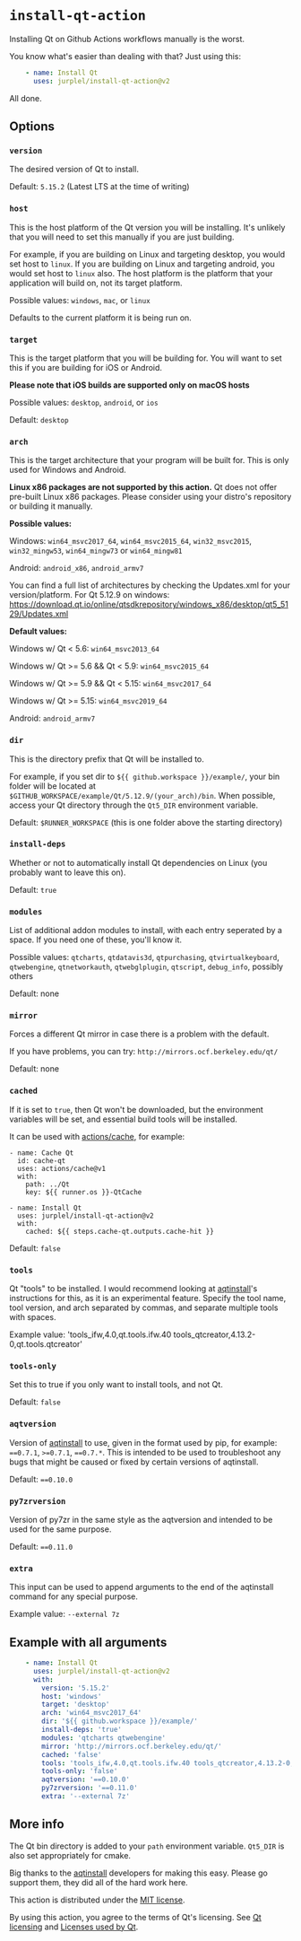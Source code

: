 # `install-qt-action`

Installing Qt on Github Actions workflows manually is the worst.

You know what's easier than dealing with that? Just using this:
```yml
    - name: Install Qt
      uses: jurplel/install-qt-action@v2
```

All done.

## Options

### `version`
The desired version of Qt to install.

Default: `5.15.2` (Latest LTS at the time of writing)

### `host`
This is the host platform of the Qt version you will be installing. It's unlikely that you will need to set this manually if you are just building.

For example, if you are building on Linux and targeting desktop, you would set host to `linux`. If you are building on Linux and targeting android, you would set host to `linux` also. The host platform is the platform that your application will build on, not its target platform.

Possible values: `windows`, `mac`, or `linux`

Defaults to the current platform it is being run on.

### `target`
This is the target platform that you will be building for. You will want to set this if you are building for iOS or Android. 

**Please note that iOS builds are supported only on macOS hosts**

Possible values: `desktop`, `android`, or `ios`

Default: `desktop`

### `arch`
This is the target architecture that your program will be built for. This is only used for Windows and Android.

**Linux x86 packages are not supported by this action.** Qt does not offer pre-built Linux x86 packages. Please consider using your distro's repository or building it manually.

**Possible values:**

Windows: `win64_msvc2017_64`, `win64_msvc2015_64`, `win32_msvc2015`, `win32_mingw53`, `win64_mingw73` or `win64_mingw81`

Android: `android_x86`, `android_armv7`

You can find a full list of architectures by checking the Updates.xml for your version/platform.
For Qt 5.12.9 on windows: https://download.qt.io/online/qtsdkrepository/windows_x86/desktop/qt5_5129/Updates.xml

**Default values:**

Windows w/ Qt < 5.6: `win64_msvc2013_64`

Windows w/ Qt >= 5.6 && Qt < 5.9: `win64_msvc2015_64`

Windows w/ Qt >= 5.9 && Qt < 5.15: `win64_msvc2017_64`

Windows w/ Qt >= 5.15: `win64_msvc2019_64`

Android: `android_armv7`

### `dir`
This is the directory prefix that Qt will be installed to.

For example, if you set dir to `${{ github.workspace }}/example/`, your bin folder will be located at `$GITHUB_WORKSPACE/example/Qt/5.12.9/(your_arch)/bin`. When possible, access your Qt directory through the `Qt5_DIR` environment variable.

Default: `$RUNNER_WORKSPACE` (this is one folder above the starting directory)

### `install-deps`
Whether or not to automatically install Qt dependencies on Linux (you probably want to leave this on).

Default: `true`

### `modules`
List of additional addon modules to install, with each entry seperated by a space. If you need one of these, you'll know it.

Possible values: `qtcharts`, `qtdatavis3d`, `qtpurchasing`, `qtvirtualkeyboard`, `qtwebengine`, `qtnetworkauth`, `qtwebglplugin`, `qtscript`, `debug_info`, possibly others

Default: none

### `mirror`
Forces a different Qt mirror in case there is a problem with the default.

If you have problems, you can try: `http://mirrors.ocf.berkeley.edu/qt/`

Default: none

### `cached`
If it is set to `true`, then Qt won't be downloaded, but the environment variables will be set, and essential build tools will be installed.

It can be used with [actions/cache](https://github.com/actions/cache), for example:

```
- name: Cache Qt
  id: cache-qt
  uses: actions/cache@v1
  with:
    path: ../Qt
    key: ${{ runner.os }}-QtCache

- name: Install Qt
  uses: jurplel/install-qt-action@v2
  with:
    cached: ${{ steps.cache-qt.outputs.cache-hit }}
```

Default: `false`

### `tools`

Qt "tools" to be installed. I would recommend looking at [aqtinstall](https://github.com/miurahr/aqtinstall)'s instructions for this, as it is an experimental feature.
Specify the tool name, tool version, and arch separated by commas, and separate multiple tools with spaces.

Example value: 'tools_ifw,4.0,qt.tools.ifw.40 tools_qtcreator,4.13.2-0,qt.tools.qtcreator'

### `tools-only`

Set this to true if you only want to install tools, and not Qt.

Default: `false`

### `aqtversion`

Version of [aqtinstall](https://github.com/miurahr/aqtinstall) to use, given in the format used by pip, for example: `==0.7.1`, `>=0.7.1`, `==0.7.*`. This is intended to be used to troubleshoot any bugs that might be caused or fixed by certain versions of aqtinstall.

Default: `==0.10.0`

### `py7zrversion`
Version of py7zr in the same style as the aqtversion and intended to be used for the same purpose.

Default: `==0.11.0`

### `extra`
This input can be used to append arguments to the end of the aqtinstall command for any special purpose.

Example value: `--external 7z`

## Example with all arguments

```yml
    - name: Install Qt
      uses: jurplel/install-qt-action@v2
      with:
        version: '5.15.2'
        host: 'windows'
        target: 'desktop'
        arch: 'win64_msvc2017_64'
        dir: '${{ github.workspace }}/example/'
        install-deps: 'true'
        modules: 'qtcharts qtwebengine'
        mirror: 'http://mirrors.ocf.berkeley.edu/qt/'
        cached: 'false'
        tools: 'tools_ifw,4.0,qt.tools.ifw.40 tools_qtcreator,4.13.2-0,qt.tools.qtcreator'
        tools-only: 'false'
        aqtversion: '==0.10.0'
        py7zrversion: '==0.11.0'
        extra: '--external 7z'
```

## More info
The Qt bin directory is added to your `path` environment variable. `Qt5_DIR` is also set appropriately for cmake. 

Big thanks to the [aqtinstall](https://github.com/miurahr/aqtinstall/) developers for making this easy. Please go support them, they did all of the hard work here.

This action is distributed under the [MIT license](LICENSE).

By using this action, you agree to the terms of Qt's licensing. See [Qt licensing](https://www.qt.io/licensing/) and [Licenses used by Qt](https://doc.qt.io/qt-5/licenses-used-in-qt.html). 
